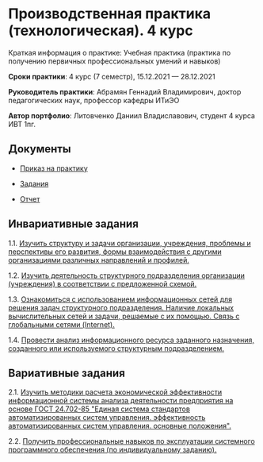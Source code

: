 # Производственная практика (технологическая). 4 курс

Краткая информация о практике: Учебная практика (практика по получению первичных профессиональных умений и навыков)

**Сроки практики**: 4 курс (7 семестр), 15.12.2021 — 28.12.2021

**Руководитель практики**: Абрамян Геннадий Владимирович, доктор педагогических наук, профессор кафедры ИТиЭО

**Автор портфолио**: Литовченко Даниил Владиславович, студент 4 курса ИВТ 1пг.

## Документы

* [Приказ на практику](https://github.com/DaniilLitvochenko/proizvprakt/blob/main/%D0%9F%D1%80%D0%B8%D0%BA%D0%B0%D0%B7%20%D0%BD%D0%B0%20%D0%BF%D1%80%D0%B0%D0%BA%D1%82%D0%B8%D0%BA%D1%83.pdf)

* [Задания](https://github.com/DaniilLitvochenko/proizvprakt/blob/main/%D0%97%D0%B0%D0%B4%D0%B0%D0%BD%D0%B8%D1%8F.pdf)

* [Отчет](https://github.com/DaniilLitvochenko/proizvprakt/blob/main/%D0%9E%D1%82%D1%87%D0%B5%D1%82.pdf)

## Инвариативные задания

1.1. [Изучить структуру и задачи организации, учреждения, проблемы и перспективы его развития, формы взаимодействия с другими организациями различных направлений и профилей.](https://github.com/DaniilLitvochenko/proizvprakt/blob/main/%D0%9B%D0%B8%D1%82%D0%BE%D0%B2%D1%87%D0%B5%D0%BD%D0%BA%D0%BE-%D0%94.%D0%92.-%D0%98%D0%A1%D0%A01.pdf)

1.2. [Изучить деятельность структурного подразделения организации (учреждения) в соответствии с предложенной схемой.](https://github.com/DaniilLitvochenko/proizvprakt/blob/main/%D0%9B%D0%B8%D1%82%D0%BE%D0%B2%D1%87%D0%B5%D0%BD%D0%BA%D0%BE-%D0%94.%D0%92.-%D0%98%D0%A1%D0%A02.pdf)

1.3. [Ознакомиться с использованием информационных сетей для решения задач структурного подразделения. Наличие локальных вычислительных сетей и задачи, решаемые с их помощью. Связь с глобальными сетями (Internet).](https://github.com/DaniilLitvochenko/proizvprakt/blob/main/%D0%9B%D0%B8%D1%82%D0%BE%D0%B2%D1%87%D0%B5%D0%BD%D0%BA%D0%BE-%D0%94.%D0%92.-%D0%98%D0%A1%D0%A03.pdf)

1.4. [Провести анализ информационного ресурса заданного назначения, созданного или используемого структурным подразделением.](https://github.com/DaniilLitvochenko/proizvprakt/blob/main/%D0%9B%D0%B8%D1%82%D0%BE%D0%B2%D1%87%D0%B5%D0%BD%D0%BA%D0%BE-%D0%94.%D0%92.-%D0%98%D0%A1%D0%A04.pdf)

## Вариативные задания

2.1. [Изучить методики расчета экономической эффективности информационной системы анализа деятельности предприятия на основе ГОСТ 24.702-85 "Единая система стандартов автоматизированных систем управления. эффективность автоматизированных систем управления. основные положения".](https://github.com/DaniilLitvochenko/proizvprakt/blob/main/%D0%9B%D0%B8%D1%82%D0%BE%D0%B2%D1%87%D0%B5%D0%BD%D0%BA%D0%BE-%D0%94.%D0%92.-%D0%92%D0%A1%D0%A01.pdf)

2.2. [Получить профессиональные навыков по эксплуатации системного программного обеспечения (по индивидуальному заданию).](https://github.com/DaniilLitvochenko/proizvprakt/blob/main/%D0%9B%D0%B8%D1%82%D0%BE%D0%B2%D1%87%D0%B5%D0%BD%D0%BA%D0%BE-%D0%94.%D0%92.-%D0%92%D0%A1%D0%A02.pdf)
